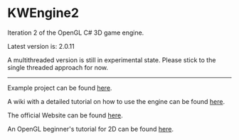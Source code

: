 # KWEngine2
Iteration 2 of the OpenGL C# 3D game engine.

Latest version is: 2.0.11

A multithreaded version is still in experimental state. Please stick to the single threaded approach for now.

***

Example project can be found [here](https://www.kwengine.de/latest/kwengine2example.zip).

A wiki with a detailed tutorial on how to use the engine can be found [here](https://github.com/KWEngine/KWEngine2/wiki).

The official Website can be found [here](https://www.kwengine.de).

An OpenGL beginner's tutorial for 2D can be found [here](https://github.com/KWEngine/OpenGL2D/wiki).

